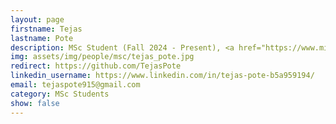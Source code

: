 ```yaml
---
layout: page
firstname: Tejas
lastname: Pote
description: MSc Student (Fall 2024 - Present), <a href="https://www.mitacs.ca/our-programs/globalink-research-internship-students/">MITACs Globalink</a> Research Intern (2023)
img: assets/img/people/msc/tejas_pote.jpg
redirect: https://github.com/TejasPote
linkedin_username: https://www.linkedin.com/in/tejas-pote-b5a959194/
email: tejaspote915@gmail.com
category: MSc Students
show: false
---
```

